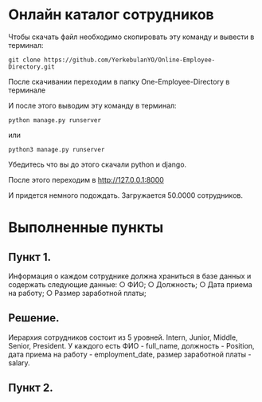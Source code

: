 # Онлайн каталог сотрудников

Чтобы скачать файл необходимо скопировать эту команду и вывести в терминал:

``` git clone https://github.com/YerkebulanYO/Online-Employee-Directory.git ```

После скачивании переходим в папку One-Employee-Directory в терминале

И после этого выводим эту команду в терминал:

``` python manage.py runserver ```

или

``` python3 manage.py runserver ```

Убедитесь что вы до этого скачали python и django.

После этого переходим в http://127.0.0.1:8000

И придется немного подождать. Загружается 50.0000 сотрудников. 

# Выполненные пункты

## Пункт 1. 
Информация о каждом сотруднике должна храниться в базе данных и содержать следующие данные:
○ ФИО;
○ Должность;
○ Дата приема на работу;
○ Размер заработной платы;

## Решение. 
Иерархия сотрудников состоит из 5 уровней. Intern, Junior, Middle, Senior, President. У каждого есть ФИО - full_name, должность - Position, дата приема на работу - employment_date, размер заработной платы - salary.

## Пункт 2.  


